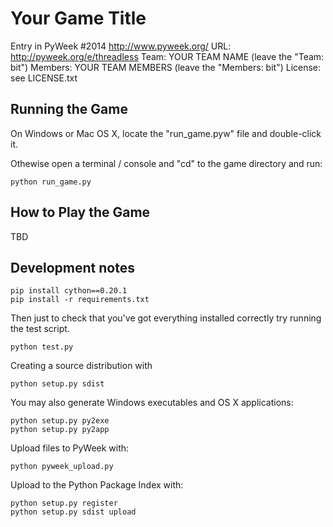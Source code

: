 # Your Game Title

Entry in PyWeek #2014  <http://www.pyweek.org/>
URL: http://pyweek.org/e/threadless
Team: YOUR TEAM NAME (leave the "Team: bit")
Members: YOUR TEAM MEMBERS (leave the "Members: bit")
License: see LICENSE.txt

## Running the Game

On Windows or Mac OS X, locate the "run_game.pyw" file and double-click it.

Othewise open a terminal / console and "cd" to the game directory and run:

    python run_game.py

## How to Play the Game

TBD

## Development notes

```
pip install cython==0.20.1
pip install -r requirements.txt
```

Then just to check that you've got everything installed correctly try
running the test script.

```
python test.py
```

Creating a source distribution with

    python setup.py sdist

You may also generate Windows executables and OS X applications:

    python setup.py py2exe
    python setup.py py2app

Upload files to PyWeek with:

    python pyweek_upload.py

Upload to the Python Package Index with:

    python setup.py register
    python setup.py sdist upload
